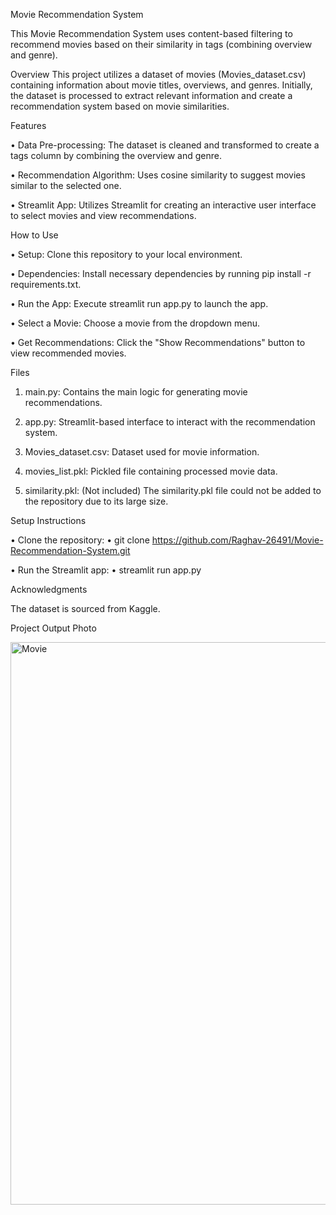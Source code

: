 Movie Recommendation System

This Movie Recommendation System uses content-based filtering to recommend movies based on their similarity in tags (combining overview and genre).

Overview
This project utilizes a dataset of movies (Movies_dataset.csv) containing information about movie titles, overviews, and genres. Initially, the dataset is processed to extract relevant information and create a recommendation system based on movie similarities.

Features

•	Data Pre-processing: The dataset is cleaned and transformed to create a tags column by combining the overview and genre.

•	Recommendation Algorithm: Uses cosine similarity to suggest movies similar to the selected one.

•	Streamlit App: Utilizes Streamlit for creating an interactive user interface to select movies and view recommendations.

How to Use

•	Setup: Clone this repository to your local environment.

•	Dependencies: Install necessary dependencies by running pip install -r requirements.txt.

•	Run the App: Execute streamlit run app.py to launch the app.

•	Select a Movie: Choose a movie from the dropdown menu.

•	Get Recommendations: Click the "Show Recommendations" button to view recommended movies.

Files

1.	main.py: Contains the main logic for generating movie recommendations.

2.	app.py: Streamlit-based interface to interact with the recommendation system.

3.	Movies_dataset.csv: Dataset used for movie information.

4.	movies_list.pkl: Pickled file containing processed movie data.

5.	similarity.pkl: (Not included) The similarity.pkl file could not be added to the repository due to its large size.

Setup Instructions

•	Clone the repository:
•	git clone https://github.com/Raghav-26491/Movie-Recommendation-System.git

•	Run the Streamlit app:
•	streamlit run app.py

Acknowledgments

The dataset is sourced from Kaggle.


Project Output Photo 

<img width="1440" height="900" alt="Movie" src="https://github.com/user-attachments/assets/56a6e789-1443-45c0-993e-4066d1ae174c" />


